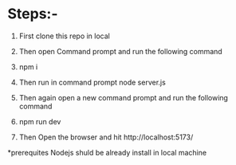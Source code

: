 # Steps:-
1. First clone this repo in local
2. Then open Command prompt and run the following command
3. npm i
4. Then run in command prompt node server.js
5. Then again open a new command prompt and run the following command
6. npm run dev

7. Then Open the browser and hit http://localhost:5173/

*prerequites
Nodejs shuld be already install in local machine
